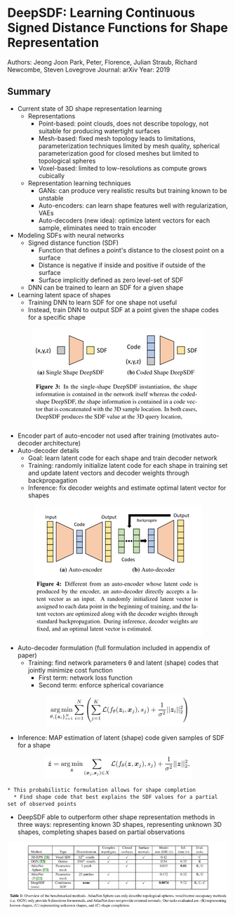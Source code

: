 # DeepSDF: Learning Continuous Signed Distance Functions for Shape Representation
Authors: Jeong Joon Park, Peter, Florence, Julian Straub, Richard Newcombe, Steven Lovegrove
Journal: arXiv
Year: 2019

## Summary
* Current state of 3D shape representation learning
  * Representations
    * Point-based: point clouds, does not describe topology, not suitable for producing watertight surfaces
    * Mesh-based: fixed mesh topology leads to limitations, parameterization techniques limited by mesh quality, spherical parameterization good for closed meshes but limited to topological spheres
    * Voxel-based: limited to low-resolutions as compute grows cubically
  * Representation learning techniques
    * GANs: can produce very realistic results but training known to be unstable
    * Auto-encoders: can learn shape features well with regularization, VAEs
    * Auto-decoders (new idea): optimize latent vectors for each sample, eliminates need to train encoder
* Modeling SDFs with neural networks
  * Signed distance function (SDF)
    * Function that defines a point's distance to the closest point on a surface
    * Distance is negative if inside and positive if outside of the surface
    * Surface implicitly defined as zero level-set of SDF
  * DNN can be trained to learn an SDF for a given shape
* Learning latent space of shapes
  * Training DNN to learn SDF for one shape not useful
  * Instead, train DNN to output SDF at a point given the shape codes for a specific shape

<p align="center">
  <img src="https://github.com/matsumotosan/papers2go/blob/master/img/ml/deepsdf/deepsdf.png" />
</p>

  * Encoder part of auto-encoder not used after training (motivates auto-decoder architecture)
  * Auto-decoder details
    * Goal: learn latent code for each shape and train decoder network
    * Training: randomly initialize latent code for each shape in training set and update latent vectors and decoder weights through backpropagation
    * Inference: fix decoder weights and estimate optimal latent vector for shapes

<p align="center">
  <img src="https://github.com/matsumotosan/papers2go/blob/master/img/ml/deepsdf/autodecoder.png" />
</p>

* Auto-decoder formulation (full formulation included in appendix of paper)
  * Training: find network parameters θ and latent (shape) codes that jointly minimize cost function
    * First term: network loss function
    * Second term: enforce spherical covariance

<p align="center">
  <img src="https://github.com/matsumotosan/papers2go/blob/master/img/ml/deepsdf/cost.png" />
</p>

  * Inference: MAP estimation of latent (shape) code given samples of SDF for a shape

<p align="center">
  <img src="https://github.com/matsumotosan/papers2go/blob/master/img/ml/deepsdf/inference.png" />
</p>

    * This probabilistic formulation allows for shape completion
      * Find shape code that best explains the SDF values for a partial set of observed points
* DeepSDF able to outperform other shape representation methods in three ways: representing known 3D shapes, representing unknown 3D shapes, completing shapes based on partial observations

<p align="center">
  <img src="https://github.com/matsumotosan/papers2go/blob/master/img/ml/deepsdf/table.png" />
</p>
